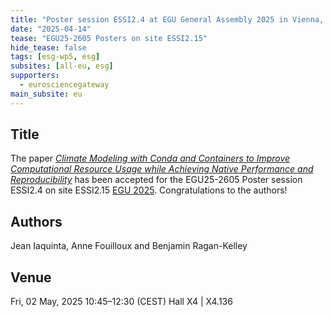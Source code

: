 ```yaml
--- 
title: "Poster session ESSI2.4 at EGU General Assembly 2025 in Vienna, Austria, 27 April–2 May 2025"
date: "2025-04-14"
tease: "EGU25-2605 Posters on site ESSI2.15"
hide_tease: false
tags: [esg-wp5, esg]
subsites: [all-eu, esg]
supporters:
  - eurosciencegateway
main_subsite: eu
---
```


## Title
The paper [*Climate Modeling with Conda and Containers to Improve Computational Resource Usage while Achieving Native Performance and Reproducibility*](https://meetingorganizer.copernicus.org/EGU25/EGU25-2605.html) has been accepted for the EGU25-2605 Poster session ESSI2.4 on site ESSI2.15 [EGU 2025](https://www.egu25.eu/home.html). Congratulations to the authors!

## Authors
Jean Iaquinta, Anne Fouilloux and Benjamin Ragan-Kelley

## Venue
Fri, 02 May, 2025 10:45–12:30 (CEST)   Hall X4 | X4.136
